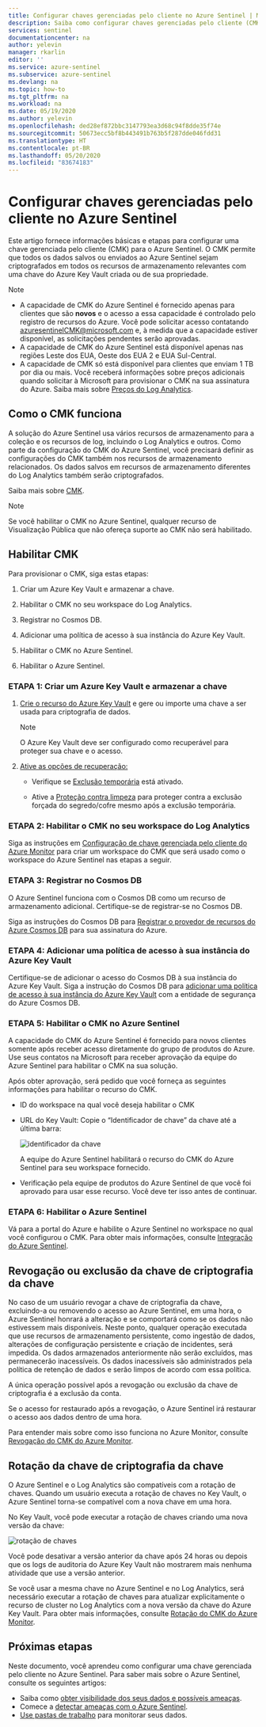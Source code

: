 ```yaml
---
title: Configurar chaves gerenciadas pelo cliente no Azure Sentinel | Microsoft Docs
description: Saiba como configurar chaves gerenciadas pelo cliente (CMK) no Azure Sentinel.
services: sentinel
documentationcenter: na
author: yelevin
manager: rkarlin
editor: ''
ms.service: azure-sentinel
ms.subservice: azure-sentinel
ms.devlang: na
ms.topic: how-to
ms.tgt_pltfrm: na
ms.workload: na
ms.date: 05/19/2020
ms.author: yelevin
ms.openlocfilehash: ded28ef872bbc3147793ea3d68c94f8dde35f74e
ms.sourcegitcommit: 50673ecc5bf8b443491b763b5f287dde046fdd31
ms.translationtype: HT
ms.contentlocale: pt-BR
ms.lasthandoff: 05/20/2020
ms.locfileid: "83674183"
---
```

# <a name="set-up-azure-sentinel-customer-managed-key"></a>Configurar chaves gerenciadas pelo cliente no Azure Sentinel


Este artigo fornece informações básicas e etapas para configurar uma chave gerenciada pelo cliente (CMK) para o Azure Sentinel. O CMK permite que todos os dados salvos ou enviados ao Azure Sentinel sejam criptografados em todos os recursos de armazenamento relevantes com uma chave do Azure Key Vault criada ou de sua propriedade.

> [!NOTE]
> -   A capacidade de CMK do Azure Sentinel é fornecido apenas para clientes que são **novos** e o acesso a essa capacidade é controlado pelo registro de recursos do Azure. Você pode solicitar acesso contatando azuresentinelCMK@microsoft.com e, à medida que a capacidade estiver disponível, as solicitações pendentes serão aprovadas.
> -   A capacidade de CMK do Azure Sentinel está disponível apenas nas regiões Leste dos EUA, Oeste dos EUA 2 e EUA Sul-Central.
> -   A capacidade de CMK só está disponível para clientes que enviam 1 TB por dia ou mais. Você receberá informações sobre preços adicionais quando solicitar à Microsoft para provisionar o CMK na sua assinatura do Azure. Saiba mais sobre [Preços do Log Analytics](../azure-monitor/platform/manage-cost-storage.md#log-analytics-dedicated-clusters).

## <a name="how-cmk-works"></a>Como o CMK funciona 

A solução do Azure Sentinel usa vários recursos de armazenamento para a coleção e os recursos de log, incluindo o Log Analytics e outros. Como parte da configuração do CMK do Azure Sentinel, você precisará definir as configurações do CMK também nos recursos de armazenamento relacionados. Os dados salvos em recursos de armazenamento diferentes do Log Analytics também serão criptografados.

Saiba mais sobre [CMK](../azure-monitor/platform/customer-managed-keys.md#customer-managed-key-cmk-overview).

> [!NOTE]
> Se você habilitar o CMK no Azure Sentinel, qualquer recurso de Visualização Pública que não ofereça suporte ao CMK não será habilitado.

## <a name="enable-cmk"></a>Habilitar CMK 

Para provisionar o CMK, siga estas etapas: 

1.  Criar um Azure Key Vault e armazenar a chave.

2.  Habilitar o CMK no seu workspace do Log Analytics.

3.  Registrar no Cosmos DB.

4.  Adicionar uma política de acesso à sua instância do Azure Key Vault.

5.  Habilitar o CMK no Azure Sentinel.

6.  Habilitar o Azure Sentinel.

### <a name="step-1-create-an-azure-key-vault-and-storing-key"></a>ETAPA 1: Criar um Azure Key Vault e armazenar a chave

1.  [Crie o recurso do Azure Key Vault](https://docs.microsoft.com/azure-stack/user/azure-stack-key-vault-manage-portal?view=azs-1910) e gere ou importe uma chave a ser usada para criptografia de dados.
    > [!NOTE]
    >  O Azure Key Vault deve ser configurado como recuperável para proteger sua chave e o acesso.

1.  [Ative as opções de recuperação:](../key-vault/general/best-practices.md#turn-on-recovery-options)

    -   Verifique se [Exclusão temporária](../key-vault/general/overview-soft-delete.md) está ativado.

    -   Ative a [Proteção contra limpeza](../key-vault/general/overview-soft-delete.md#purge-protection) para proteger contra a exclusão forçada do segredo/cofre mesmo após a exclusão temporária.

### <a name="step-2-enable-cmk-on-your-log-analytics-workspace"></a>ETAPA 2: Habilitar o CMK no seu workspace do Log Analytics

Siga as instruções em [Configuração de chave gerenciada pelo cliente do Azure Monitor](../azure-monitor/platform/customer-managed-keys.md) para criar um workspace do CMK que será usado como o workspace do Azure Sentinel nas etapas a seguir.

### <a name="step-3-register-for-cosmos-db"></a>ETAPA 3: Registrar no Cosmos DB

O Azure Sentinel funciona com o Cosmos DB como um recurso de armazenamento adicional. Certifique-se de registrar-se no Cosmos DB.

Siga as instruções do Cosmos DB para [Registrar o provedor de recursos do Azure Cosmos DB](../cosmos-db/how-to-setup-cmk.md#register-resource-provider) para sua assinatura do Azure.

### <a name="step-4-add-an-access-policy-to-your-azure-key-vault-instance"></a>ETAPA 4: Adicionar uma política de acesso à sua instância do Azure Key Vault

Certifique-se de adicionar o acesso do Cosmos DB à sua instância do Azure Key Vault. Siga a instrução do Cosmos DB para [adicionar uma política de acesso à sua instância do Azure Key Vault](../cosmos-db/how-to-setup-cmk.md#add-an-access-policy-to-your-azure-key-vault-instance) com a entidade de segurança do Azure Cosmos DB.

### <a name="step-5-enable-cmk-in-azure-sentinel"></a>ETAPA 5: Habilitar o CMK no Azure Sentinel

A capacidade do CMK do Azure Sentinel é fornecido para novos clientes somente após receber acesso diretamente do grupo de produtos do Azure. Use seus contatos na Microsoft para receber aprovação da equipe do Azure Sentinel para habilitar o CMK na sua solução.

Após obter aprovação, será pedido que você forneça as seguintes informações para habilitar o recurso do CMK.

-  ID do workspace na qual você deseja habilitar o CMK

-  URL do Key Vault: Copie o “Identificador de chave” da chave até a última barra:  
    

    ![identificador da chave](./media/customer-managed-keys/key-identifier.png)

    A equipe do Azure Sentinel habilitará o recurso do CMK do Azure Sentinel para seu workspace fornecido.

-  Verificação pela equipe de produtos do Azure Sentinel de que você foi aprovado para usar esse recurso. Você deve ter isso antes de continuar.

### <a name="step-6-enable-azure-sentinel"></a>ETAPA 6: Habilitar o Azure Sentinel


Vá para a portal do Azure e habilite o Azure Sentinel no workspace no qual você configurou o CMK. Para obter mais informações, consulte [Integração do Azure Sentinel](quickstart-onboard.md).

## <a name="key-encryption-key-revocation-or-deletion"></a>Revogação ou exclusão da chave de criptografia da chave


No caso de um usuário revogar a chave de criptografia da chave, excluindo-a ou removendo o acesso ao Azure Sentinel, em uma hora, o Azure Sentinel honrará a alteração e se comportará como se os dados não estivessem mais disponíveis. Neste ponto, qualquer operação executada que use recursos de armazenamento persistente, como ingestão de dados, alterações de configuração persistente e criação de incidentes, será impedida. Os dados armazenados anteriormente não serão excluídos, mas permanecerão inacessíveis. Os dados inacessíveis são administrados pela política de retenção de dados e serão limpos de acordo com essa política.

A única operação possível após a revogação ou exclusão da chave de criptografia é a exclusão da conta.

Se o acesso for restaurado após a revogação, o Azure Sentinel irá restaurar o acesso aos dados dentro de uma hora.

Para entender mais sobre como isso funciona no Azure Monitor, consulte [Revogação do CMK do Azure Monitor](../azure-monitor/platform/customer-managed-keys.md#cmk-kek-revocation).

## <a name="key-encryption-key-rotation"></a>Rotação da chave de criptografia da chave


O Azure Sentinel e o Log Analytics são compatíveis com a rotação de chaves. Quando um usuário executa a rotação de chaves no Key Vault, o Azure Sentinel torna-se compatível com a nova chave em uma hora.

No Key Vault, você pode executar a rotação de chaves criando uma nova versão da chave:

![rotação de chaves](./media/customer-managed-keys/key-rotation.png)

Você pode desativar a versão anterior da chave após 24 horas ou depois que os logs de auditoria do Azure Key Vault não mostrarem mais nenhuma atividade que use a versão anterior.

Se você usar a mesma chave no Azure Sentinel e no Log Analytics, será necessário executar a rotação de chaves para atualizar explicitamente o recurso de cluster no Log Analytics com a nova versão da chave do Azure Key Vault. Para obter mais informações, consulte [Rotação do CMK do Azure Monitor](../azure-monitor/platform/customer-managed-keys.md#cmk-kek-rotation).

## <a name="next-steps"></a>Próximas etapas
Neste documento, você aprendeu como configurar uma chave gerenciada pelo cliente no Azure Sentinel. Para saber mais sobre o Azure Sentinel, consulte os seguintes artigos:
- Saiba como [obter visibilidade dos seus dados e possíveis ameaças](quickstart-get-visibility.md).
- Comece a [detectar ameaças com o Azure Sentinel](tutorial-detect-threats.md).
- [Use pastas de trabalho](tutorial-monitor-your-data.md) para monitorar seus dados.

